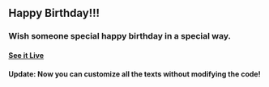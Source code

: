 ## Happy Birthday!!!

### Wish someone special happy birthday in a special way.

#### [See it Live](https://ljoboy.github.io/happy-birthday/)

#### Update: Now you can customize all the texts without modifying the code!

